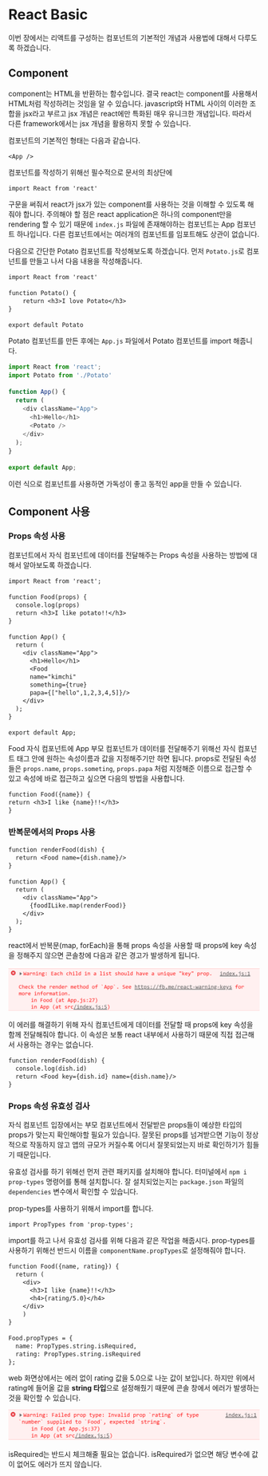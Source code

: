 # React Basic

이번 장에서는 리액트를 구성하는 컴포넌트의 기본적인 개념과 사용법에 대해서 다루도록 하겠습니다.

## Component

component는 HTML을 반환하는 함수입니다. 결국 react는 component를 사용해서 HTML처럼 작성하려는 것임을 알 수 있습니다. javascript와 HTML 사이의 이러한 조합을 jsx라고 부르고 jsx 개념은 react에만 특화된 매우 유니크한 개념입니다. 따라서 다른 framework에서는 jsx 개념을 활용하지 못할 수 있습니다.

컴포넌트의 기본적인 형태는 다음과 같습니다.

```react
<App />
```

컴포넌트를 작성하기 위해선 필수적으로 문서의 최상단에

```react
import React from 'react'
```

구문을 써줘서 react가 jsx가 있는 component를 사용하는 것을 이해할 수 있도록 해줘야 합니다. 주의해야 할 점은 react application은 하나의 component만을 rendering 할 수 있기 때문에 `index.js` 파일에 존재해야하는 컴포넌트는 App 컴포넌트 하나입니다. 다른 컴포넌트에서는 여러개의 컴포넌트를 임포트해도 상관이 없습니다.

다음으로 간단한 Potato 컴포넌트를 작성해보도록 하겠습니다. 먼저 `Potato.js`로 컴포넌트를 만들고 나서 다음 내용을 작성해줍니다.

```react
import React from 'react'

function Potato() {
    return <h3>I love Potato</h3>
}

export default Potato
```

Potato 컴포넌트를 만든 후에는 `App.js` 파일에서 Potato 컴포넌트를 import 해줍니다.

```js
import React from 'react';
import Potato from './Potato'

function App() {
  return (
    <div className="App">
      <h1>Hello</h1>
      <Potato />
    </div>
  );
}

export default App;
```

이런 식으로 컴포넌트를 사용하면 가독성이 좋고 동적인 app을 만들 수 있습니다.

## Component 사용

### Props 속성 사용

컴포넌트에서 자식 컴포넌트에 데이터를 전달해주는 Props 속성을 사용하는 방법에 대해서 알아보도록 하겠습니다.

```react
import React from 'react';

function Food(props) {
  console.log(props)
  return <h3>I like potato!!</h3>
}

function App() {
  return (
    <div className="App">
      <h1>Hello</h1>
      <Food 
      name="kimchi"
      something={true}
      papa={["hello",1,2,3,4,5]}/>
    </div>
  );
}

export default App;
```

Food 자식 컴포넌트에 App 부모 컴포넌트가 데이터를 전달해주기 위해선 자식 컴포넌트 태그 안에 원하는 속성이름과 값을 지정해주기만 하면 됩니다. props로 전달된 속성들은 `props.name`, `props.someting`, `props.papa` 처럼 지정해준 이름으로 접근할 수 있고 속성에 바로 접근하고 싶으면 다음의 방법을 사용합니다.

```react
function Food({name}) {
return <h3>I like {name}!!</h3>
}
```

### 반복문에서의 Props 사용

```react
function renderFood(dish) {
  return <Food name={dish.name}/>
}

function App() {
  return (
    <div className="App">
      {foodILike.map(renderFood)}
    </div>
  );
}
```

react에서 반복문(map, forEach)을 통해 props 속성을 사용할 때 props에 key 속성을 정해주지 않으면 콘솔창에 다음과 같은 경고가 발생하게 됩니다.

![key_error](assets/key_error.png)

이 에러를 해결하기 위해 자식 컴포넌트에게 데이터를 전달할 때 props에 key 속성을 함께 전달해줘야 합니다. 이 속성은 보통 react 내부에서 사용하기 때문에 직접 접근해서 사용하는 경우는 없습니다.

```react
function renderFood(dish) {
  console.log(dish.id)
  return <Food key={dish.id} name={dish.name}/>
}
```

### Props 속성 유효성 검사

자식 컴포넌트 입장에서는 부모 컴포넌트에서 전달받은 props들이 예상한 타입의 props가 맞는지 확인해야할 필요가 있습니다. 잘못된 props를 넘겨받으면 기능이 정상적으로 작동하지 않고 앱의 규모가 커질수록 어디서 잘못되었는지 바로 확인하기가 힘들기 때문입니다.

유효성 검사를 하기 위해선 먼저 관련 패키지를 설치해야 합니다. 터미널에서 `npm i prop-types` 명령어를 통해 설치합니다. 잘 설치되었는지는 `package.json` 파일의 `dependencies` 변수에서 확인할 수 있습니다.

prop-types를 사용하기 위해서 import를 합니다.

```react
import PropTypes from 'prop-types';
```

import를 하고 나서 유효성 검사를 위해 다음과 같은 작업을 해줍시다. prop-types를 사용하기 위해선 반드시 이름을 `componentName.propTypes`로 설정해줘야 합니다.

```react
function Food({name, rating}) {
  return (
    <div>
      <h3>I like {name}!!</h3>
      <h4>{rating/5.0}</h4>
    </div>
    )
}

Food.propTypes = {
  name: PropTypes.string.isRequired,
  rating: PropTypes.string.isRequired
};
```

web 화면상에서는 에러 없이 rating 값을 5.0으로 나눈 값이 보입니다. 하지만 위에서 rating에 들어올 값을 **string 타입**으로 설정해줬기 때문에 콘솔 창에서 에러가 발생하는 것을 확인할 수 있습니다.

![invalid_props](assets/invalid_props.png)

isRequired는 반드시 체크해줄 필요는 없습니다. isRequired가 없으면 해당 변수에 값이 없어도 에러가 뜨지 않습니다.